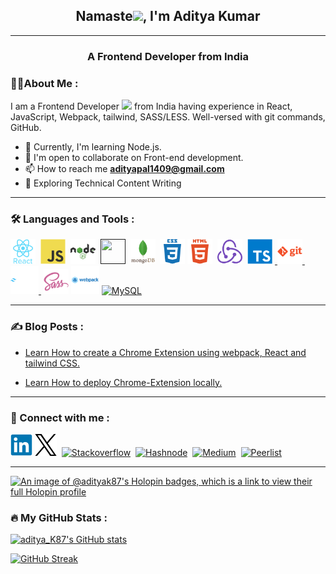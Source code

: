 <h2 align="center">Namaste<img src="https://png.pngtree.com/png-vector/20220821/ourmid/pngtree-indian-man-with-turban-rajasthani-men-welcome-namaste-greetings-png-image_6119228.png" width="70" />, I'm Aditya Kumar</h2>

 --- 
 
<h3 align="center"> A Frontend Developer from India</h3>

### 👨‍💻About Me :

I am a Frontend Developer <img src="https://media4.giphy.com/media/ZEUODEtQiUZWGg6IHR/giphy.gif?cid=ecf05e47tgjrjq2bd7s33mqn7295a551j15oeseejyv3reei&ep=v1_stickers_search&rid=giphy.gif&ct=s" width="35"/> from India having experience in React, JavaScript, Webpack, tailwind, SASS/LESS. Well-versed with git commands, GitHub.

-   🧠 Currently, I'm learning Node.js.
-   🤝 I'm open to collaborate on Front-end development.
-   📫 How to reach me **adityapal1409@gmail.com**
-   🌱 Exploring Technical Content Writing

---

### 🛠 Languages and Tools :

<p align="left">
<a href="https://reactjs.org/" target="_blank" rel="noreferrer"><img src="https://raw.githubusercontent.com/devicons/devicon/1119b9f84c0290e0f0b38982099a2bd027a48bf1/icons/react/react-original-wordmark.svg" width="40" height="40" alt="React" /></a>
&nbsp;<a href="https://developer.mozilla.org/en-US/docs/Web/JavaScript" target="_blank" rel="noreferrer"><img src="https://raw.githubusercontent.com/devicons/devicon/1119b9f84c0290e0f0b38982099a2bd027a48bf1/icons/javascript/javascript-original.svg" width="40" height="40" alt="Javascript" /></a>&nbsp;
<a href="" target="_blank" rel="noreferrer"><img src="https://raw.githubusercontent.com/devicons/devicon/6910f0503efdd315c8f9b858234310c06e04d9c0/icons/nodejs/nodejs-original-wordmark.svg" height="40" width="40"/></a>&nbsp;
<a href="" target="_blank" rel="noreferrer"><img src="https://user-images.githubusercontent.com/100613640/199317110-85461db1-39d5-4e80-952c-e2cce780ae38.png" height="40" width="40"/></a>&nbsp;
<a href="" target="_blank" rel="noreferrer"><img src="https://raw.githubusercontent.com/devicons/devicon/6910f0503efdd315c8f9b858234310c06e04d9c0/icons/mongodb/mongodb-original-wordmark.svg" height="40" width="40"/></a>
&nbsp;<a href="https://www.w3.org/TR/CSS/#css" target="_blank" rel="noreferrer"><img src="https://raw.githubusercontent.com/devicons/devicon/1119b9f84c0290e0f0b38982099a2bd027a48bf1/icons/css3/css3-plain-wordmark.svg" width="40" height="40" alt="CSS3" /></a>&nbsp;<a href="https://developer.mozilla.org/en-US/docs/Glossary/HTML5" target="_blank" rel="noreferrer"><img src="https://raw.githubusercontent.com/devicons/devicon/1119b9f84c0290e0f0b38982099a2bd027a48bf1/icons/html5/html5-plain-wordmark.svg" width="40" height="40" alt="HTML5" /></a>&nbsp;
<a href="" target="_blank" rel="noreferrer"><img src="https://raw.githubusercontent.com/devicons/devicon/6910f0503efdd315c8f9b858234310c06e04d9c0/icons/redux/redux-original.svg" width=40 height=40/></a>&nbsp;
<a href="https://www.typescriptlang.org" target="_blank" rel="noreferrer"><img src="https://raw.githubusercontent.com/devicons/devicon/1119b9f84c0290e0f0b38982099a2bd027a48bf1/icons/typescript/typescript-plain.svg" width="40" height="40" alt="TypeScript" /></a>&nbsp;<a href="https://git-scm.com/" target="_blank" rel="noreferrer"> <img src="https://raw.githubusercontent.com/devicons/devicon/1119b9f84c0290e0f0b38982099a2bd027a48bf1/icons/git/git-plain-wordmark.svg" alt="git" width="40" height="40"/> </a>&nbsp;<a href="https://tailwindcss.com/docs/installation" target="_blank" rel="noreferrer"> <img src="https://raw.githubusercontent.com/devicons/devicon/1119b9f84c0290e0f0b38982099a2bd027a48bf1/icons/tailwindcss/tailwindcss-original-wordmark.svg" alt="tailwindcss" width="45" height="45"/> </a>&nbsp;<a href="https://sass-lang.com/documentation/" target="_blank" rel="noreferrer"><img src="https://raw.githubusercontent.com/devicons/devicon/1119b9f84c0290e0f0b38982099a2bd027a48bf1/icons/sass/sass-original.svg" width="40" height="40" alt="SCSS" /></a>&nbsp;<a href="https://webpack.js.org/" target="_blank" rel="noreferrer"><img src="https://raw.githubusercontent.com/devicons/devicon/1119b9f84c0290e0f0b38982099a2bd027a48bf1/icons/webpack/webpack-original-wordmark.svg" width="45" height="45" alt="Webpack" /></a>&nbsp;<a href="https://www.mysql.com/" target="_blank" rel="noreferrer"><img src="https://raw.githubusercontent.com/danielcranney/readme-generator/main/public/icons/skills/mysql-colored.svg" width="40" height="40" alt="MySQL" /></a>

</p>

---

### ✍️ Blog Posts :

-   [Learn How to create a Chrome Extension using webpack, React and tailwind CSS.](https://blog-aditya.hashnode.dev/learn-how-to-create-a-chrome-extension-using-webpack-react-and-tailwind-css)

-   [Learn How to deploy Chrome-Extension locally.](https://blog-aditya.hashnode.dev/learn-how-to-deploy-chrome-extension-locally-for-developers)

---

### 🤝 Connect with me :

<p align="left">
<a href="https://www.linkedin.com/in/adityak87/" target="_blank" rel="noreferrer"><img src="https://raw.githubusercontent.com/devicons/devicon/1119b9f84c0290e0f0b38982099a2bd027a48bf1/icons/linkedin/linkedin-original.svg" width="35" height="35" alt="LinkedIn"/></a>&nbsp;<a href="https://www.twitter.com/@aditya_K87" target="_blank" rel="noreferrer"><img src="https://raw.githubusercontent.com/devicons/devicon/1119b9f84c0290e0f0b38982099a2bd027a48bf1/icons/twitter/twitter-original.svg" width="35" height="35" alt="Twitter" /></a>&nbsp;
<a href="https://stackoverflow.com/users/19295822/aditya-kumar?tab=profile" target="_blank" rel="noreferrer"><img src="https://raw.githubusercontent.com/rahuldkjain/github-profile-readme-generator/master/src/images/icons/Social/stack-overflow.svg" width="35" height="35" alt = "Stackoverflow"/></a>&nbsp;
<a href="https://hashnode.com/@adityaK87" target="_blank" rel="noreferrer"><img src="https://raw.githubusercontent.com/danielcranney/readme-generator/main/public/icons/socials/hashnode.svg" width="35" height="35" alt="Hashnode" /></a>&nbsp;
<a href="http://www.medium.com/@adityaK87" target="_blank" rel="noreferrer"><img src="https://raw.githubusercontent.com/danielcranney/readme-generator/main/public/icons/socials/medium.svg" width="35" height="35" alt="Medium"/></a>&nbsp;
<a href="https://peerlist.io/adityak87" target="_blank" rel="noreferrer"><img src="https://raw.githubusercontent.com/adityaK87/My-Portfolio/main/src/assets/peerlist.png" height="35" alt="Peerlist"/></a>

</p>

---

[![An image of @adityak87's Holopin badges, which is a link to view their full Holopin profile](https://holopin.me/adityak87)](https://holopin.io/@adityak87)

### 🔥 My GitHub Stats :

<a href="http://www.github.com/adityaK87"><img src="https://github-readme-stats.vercel.app/api?username=adityaK87&show_icons=true&theme=dark" alt="aditya_K87's GitHub stats" /></a>
<br>

[![GitHub Streak](https://streak-stats.demolab.com?user=adityaK87&theme=dark&hide_border=false&border_radius=2)](https://git.io/streak-stats)

